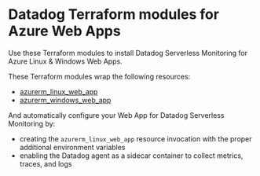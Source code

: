 # Datadog Terraform modules for Azure Web Apps

Use these Terraform modules to install Datadog Serverless Monitoring for Azure Linux & Windows Web Apps.

These Terraform modules wrap the following resources:
- [azurerm_linux_web_app](https://registry.terraform.io/providers/hashicorp/azurerm/latest/docs/resources/linux_web_app)
- [azurerm_windows_web_app](https://registry.terraform.io/providers/hashicorp/azurerm/latest/docs/resources/windows_web_app)

And automatically configure your Web App for Datadog Serverless Monitoring by:
- creating the `azurerm_linux_web_app` resource invocation with the proper additional environment variables
- enabling the Datadog agent as a sidecar container to collect metrics, traces, and logs